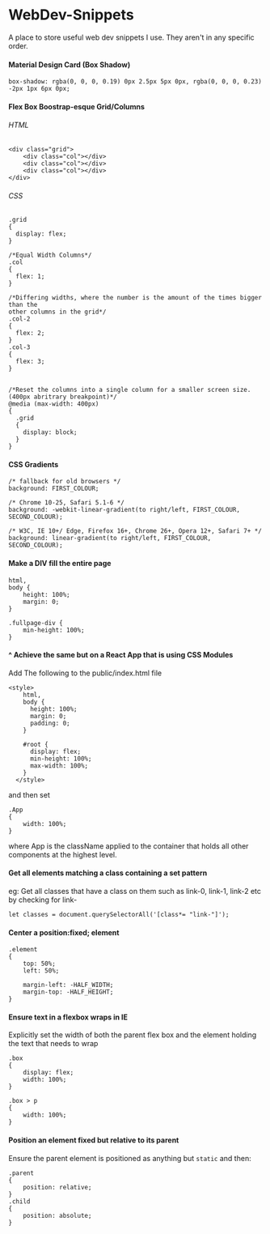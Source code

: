 # WebDev-Snippets
A place to store useful web dev snippets I use. They aren't in any specific order.



#### Material Design Card (Box Shadow)
```box-shadow: rgba(0, 0, 0, 0.19) 0px 2.5px 5px 0px, rgba(0, 0, 0, 0.23) -2px 1px 6px 0px;```

#### Flex Box Boostrap-esque Grid/Columns

###### HTML
```
<div class="grid">
    <div class="col"></div>
    <div class="col"></div>
    <div class="col"></div>
</div>
```

###### CSS
```
.grid
{
  display: flex;
}

/*Equal Width Columns*/
.col
{
  flex: 1;
}

/*Differing widths, where the number is the amount of the times bigger than the
other columns in the grid*/
.col-2
{
  flex: 2;
}
.col-3
{
  flex: 3; 
}


/*Reset the columns into a single column for a smaller screen size. 
(400px abritrary breakpoint)*/
@media (max-width: 400px)
{
  .grid
  {
    display: block;
  }
}
```

#### CSS Gradients

```
/* fallback for old browsers */
background: FIRST_COLOUR;  

/* Chrome 10-25, Safari 5.1-6 */
background: -webkit-linear-gradient(to right/left, FIRST_COLOUR, SECOND_COLOUR);

/* W3C, IE 10+/ Edge, Firefox 16+, Chrome 26+, Opera 12+, Safari 7+ */
background: linear-gradient(to right/left, FIRST_COLOUR, SECOND_COLOUR); 
```

#### Make a DIV fill the entire page

```
html,
body {
    height: 100%;
    margin: 0;
}

.fullpage-div {
    min-height: 100%;
}
```

#### ^ Achieve the same but on a React App that is using CSS Modules
Add The following to the public/index.html file
```
<style>
    html,
    body {
      height: 100%;
      margin: 0;
      padding: 0;
    }

    #root {
      display: flex;
      min-height: 100%;
      max-width: 100%;
    }
  </style>
```
and then set
```
.App
{
    width: 100%;
}
```
where App is the className applied to the container that holds all other components at the highest level.

#### Get all elements matching a class containing a set pattern

eg: Get all classes that have a class on them such as link-0, link-1, link-2 etc by checking for link- 

```
let classes = document.querySelectorAll('[class*= "link-"]');
```


#### Center a position:fixed; element

```
.element
{
    top: 50%;
    left: 50%;
    
    margin-left: -HALF_WIDTH;
    margin-top: -HALF_HEIGHT;
}
```

#### Ensure text in a flexbox wraps in IE
Explicitly set the width of both the parent flex box and the element holding the text that needs to wrap

```
.box
{
    display: flex;
    width: 100%;
}

.box > p
{
    width: 100%;
}
```

#### Position an element fixed but relative to its parent
Ensure the parent element is positioned as anything but ```static``` and then:

```
.parent
{
    position: relative;
}
.child
{
    position: absolute;
}
```

